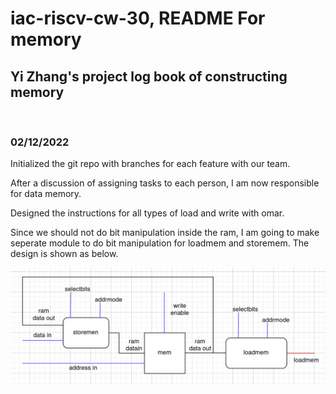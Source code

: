 # iac-riscv-cw-30, README For memory
## Yi Zhang's  project log book of constructing memory
<br />

### 02/12/2022
Initialized the git repo with branches for each feature with our team.  

After a discussion of assigning tasks to each person, I am now responsible for data memory.  

Designed the instructions for all types of load and write with omar.  

Since we should not do bit manipulation inside the ram, I am going to make seperate module to do bit manipulation for loadmem and storemem. The design is shown as below.  

![](./pictures/datamemory.png)

